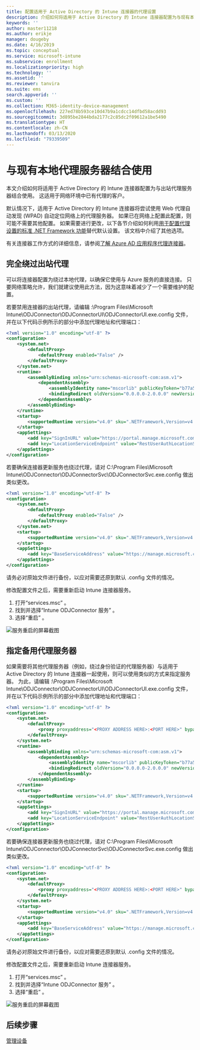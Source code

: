 ```yaml
---
title: 配置适用于 Active Directory 的 Intune 连接器的代理设置
description: 介绍如何将适用于 Active Directory 的 Intune 连接器配置为与现有本地代理服务器结合使用。
keywords: ''
author: master11218
ms.author: erikje
manager: dougeby
ms.date: 4/16/2019
ms.topic: conceptual
ms.service: microsoft-intune
ms.subservice: enrollment
ms.localizationpriority: high
ms.technology: ''
ms.assetid: ''
ms.reviewer: tanvira
ms.suite: ems
search.appverid: ''
ms.custom: ''
ms.collection: M365-identity-device-management
ms.openlocfilehash: 227ed78b593ce10d47b9a1cdcc14dfbd58acdd93
ms.sourcegitcommit: 3d895be2844bda2177c2c85dc2f09612a1be5490
ms.translationtype: HT
ms.contentlocale: zh-CN
ms.lasthandoff: 03/13/2020
ms.locfileid: "79339509"
---
```

# <a name="work-with-existing-on-premises-proxy-servers"></a>与现有本地代理服务器结合使用

本文介绍如何将适用于 Active Directory 的 Intune 连接器配置为与出站代理服务器结合使用。 这适用于网络环境中已有代理的客户。

默认情况下，适用于 Active Directory 的 Intune 连接器将尝试使用 Web 代理自动发现 (WPAD) 自动定位网络上的代理服务器。 如果已在网络上配置此配置，则可能不需要其他配置。  如果需要进行更改，以下各节介绍如何利用[用于配置代理设置的标准 .NET Framework 功能](https://docs.microsoft.com/dotnet/framework/configure-apps/file-schema/network/defaultproxy-element-network-settings)替代默认设置。  该文档中介绍了其他选项。

有关连接器工作方式的详细信息，请参阅[了解 Azure AD 应用程序代理连接器](https://docs.microsoft.com/azure/active-directory/manage-apps/application-proxy-connectors)。

## <a name="completely-bypass-outbound-proxies"></a>完全绕过出站代理

可以将连接器配置为绕过本地代理，以确保它使用与 Azure 服务的直接连接。 只要网络策略允许，我们就建议使用此方法，因为这意味着减少了一个需要维护的配置。

若要禁用连接器的出站代理，请编辑 :\Program Files\Microsoft Intune\ODJConnector\ODJConnectorUI\ODJConnectorUI.exe.config 文件，并在以下代码示例所示的部分中添加代理地址和代理端口：

```xml
<?xml version="1.0" encoding="utf-8" ?>
<configuration>
    <system.net>  
        <defaultProxy>   
            <defaultProxy enabled="False" /> 
        </defaultProxy>  
    </system.net>
    <runtime>
        <assemblyBinding xmlns="urn:schemas-microsoft-com:asm.v1">
            <dependentAssembly>
                <assemblyIdentity name="mscorlib" publicKeyToken="b77a5c561934e089" culture="neutral"/>
                <bindingRedirect oldVersion="0.0.0.0-2.0.0.0" newVersion="4.6.0.0" />
            </dependentAssembly>
        </assemblyBinding>
    </runtime>
    <startup> 
        <supportedRuntime version="v4.0" sku=".NETFramework,Version=v4.6" />
    </startup>
    <appSettings>
        <add key="SignInURL" value="https://portal.manage.microsoft.com/Home/ClientLogon"/>
        <add key="LocationServiceEndpoint" value="RestUserAuthLocationService/RestUserAuthLocationService/ServiceAddresses"/>
    </appSettings>
</configuration>
```

若要确保连接器更新服务也绕过代理，请对 C:\Program Files\Microsoft Intune\ODJConnector\ODJConnectorSvc\ODJConnectorSvc.exe.config 做出类似更改。

```xml
<?xml version="1.0" encoding="utf-8" ?>
<configuration>
    <system.net>  
        <defaultProxy>
            <defaultProxy enabled="False" /> 
        </defaultProxy>  
    </system.net>
    <startup>
        <supportedRuntime version="v4.0" sku=".NETFramework,Version=v4.6" />
    </startup>
    <appSettings>
        <add key="BaseServiceAddress" value="https://manage.microsoft.com/" />
    </appSettings>
</configuration>
```

请务必对原始文件进行备份，以应对需要还原到默认 .config 文件的情况。

修改配置文件之后，需要重新启动 Intune 连接器服务。 

1. 打开“services.msc”  。
2. 找到并选择“Intune ODJConnector 服务”  。
3. 选择“重启”  。

![服务重启的屏幕截图](./media/autopilot-hybrid-connector-proxy/service-restart.png)


## <a name="specifying-an-alternative-proxy-server"></a>指定备用代理服务器

如果需要将其他代理服务器（例如，绕过身份验证的代理服务器）与适用于 Active Directory 的 Intune 连接器一起使用，则可以使用类似的方式来指定服务器。 为此，请编辑 :\Program Files\Microsoft Intune\ODJConnector\ODJConnectorUI\ODJConnectorUI.exe.config 文件，并在以下代码示例所示的部分中添加代理地址和代理端口：

```xml
<?xml version="1.0" encoding="utf-8" ?>
<configuration>
    <system.net>  
        <defaultProxy>   
            <proxy proxyaddress="<PROXY ADDRESS HERE>:<PORT HERE>" bypassonlocal="True" usesystemdefault="True"/>   
        </defaultProxy>  
    </system.net>
    <runtime>
        <assemblyBinding xmlns="urn:schemas-microsoft-com:asm.v1">
            <dependentAssembly>
                <assemblyIdentity name="mscorlib" publicKeyToken="b77a5c561934e089" culture="neutral"/>
                <bindingRedirect oldVersion="0.0.0.0-2.0.0.0" newVersion="4.6.0.0" />
            </dependentAssembly>
        </assemblyBinding>
    </runtime>
    <startup> 
        <supportedRuntime version="v4.0" sku=".NETFramework,Version=v4.6" />
    </startup>
    <appSettings>
        <add key="SignInURL" value="https://portal.manage.microsoft.com/Home/ClientLogon"/>
        <add key="LocationServiceEndpoint" value="RestUserAuthLocationService/RestUserAuthLocationService/ServiceAddresses"/>
    </appSettings>
</configuration>
```

若要确保连接器更新服务也绕过代理，请对 C:\Program Files\Microsoft Intune\ODJConnector\ODJConnectorSvc\ODJConnectorSvc.exe.config 做出类似更改。

```xml
<?xml version="1.0" encoding="utf-8" ?>
<configuration>
    <system.net>  
        <defaultProxy>   
            <proxy proxyaddress="<PROXY ADDRESS HERE>:<PORT HERE>" bypassonlocal="True" usesystemdefault="True"/>   
        </defaultProxy>  
    </system.net>
    <startup>
        <supportedRuntime version="v4.0" sku=".NETFramework,Version=v4.6" />
    </startup>
    <appSettings>
        <add key="BaseServiceAddress" value="https://manage.microsoft.com/" />
    </appSettings>
</configuration>
```

请务必对原始文件进行备份，以应对需要还原到默认 .config 文件的情况。

修改配置文件之后，需要重新启动 Intune 连接器服务。 

1. 打开“services.msc”  。
2. 找到并选择“Intune ODJConnector 服务”  。
3. 选择“重启”  。

![服务重启的屏幕截图](./media/autopilot-hybrid-connector-proxy/service-restart.png)


## <a name="next-steps"></a>后续步骤

[管理设备](../remote-actions/device-management.md)
